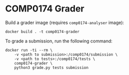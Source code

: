 # COMP0174 Grader

Build a grader image (requires `comp0174-analyser` image):

    docker build . -t comp0174-grader

To grade a submission, run the following command:

    docker run -ti --rm \
        -v <path to submission>:/comp0174/submission \
        -v <path to tests>:/comp0174/tests \
        comp0174-grader \
        python3 grade.py tests submission
    
